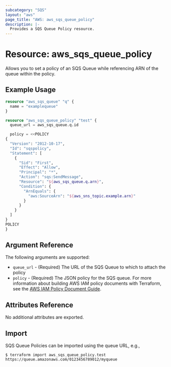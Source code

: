 ```yaml
---
subcategory: "SQS"
layout: "aws"
page_title: "AWS: aws_sqs_queue_policy"
description: |-
  Provides a SQS Queue Policy resource.
---
```


# Resource: aws_sqs_queue_policy

Allows you to set a policy of an SQS Queue
while referencing ARN of the queue within the policy.

## Example Usage

```terraform
resource "aws_sqs_queue" "q" {
  name = "examplequeue"
}

resource "aws_sqs_queue_policy" "test" {
  queue_url = aws_sqs_queue.q.id

  policy = <<POLICY
{
  "Version": "2012-10-17",
  "Id": "sqspolicy",
  "Statement": [
    {
      "Sid": "First",
      "Effect": "Allow",
      "Principal": "*",
      "Action": "sqs:SendMessage",
      "Resource": "${aws_sqs_queue.q.arn}",
      "Condition": {
        "ArnEquals": {
          "aws:SourceArn": "${aws_sns_topic.example.arn}"
        }
      }
    }
  ]
}
POLICY
}
```

## Argument Reference

The following arguments are supported:

* `queue_url` - (Required) The URL of the SQS Queue to which to attach the policy
* `policy` - (Required) The JSON policy for the SQS queue. For more information about building AWS IAM policy documents with Terraform, see the [AWS IAM Policy Document Guide](https://learn.hashicorp.com/terraform/aws/iam-policy).

## Attributes Reference

No additional attributes are exported.

## Import

SQS Queue Policies can be imported using the queue URL, e.g.,

```
$ terraform import aws_sqs_queue_policy.test https://queue.amazonaws.com/0123456789012/myqueue
```
